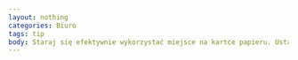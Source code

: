 ```yaml
---
layout: nothing
categories: Biuro
tags: tip
body: Staraj się efektywnie wykorzystać miejsce na kartce papieru. Ustaw mniejsze marginesy w edytorze tekstu – zmniejszy się liczba stron. Nie używaj całej kartki A4 do krótkich notatek.
---
```

